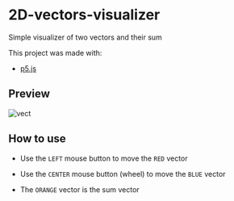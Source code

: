 # 2D-vectors-visualizer

Simple visualizer of two vectors and their sum

This project was made with: 

- [p5.js](https://p5js.org)

## Preview

![vect](https://user-images.githubusercontent.com/69087218/109803960-fcaea100-7c21-11eb-8cf5-0d72949752ec.png)

## How to use

- Use the `LEFT` mouse button to move the `RED` vector

- Use the `CENTER` mouse button (wheel) to move the `BLUE` vector

- The `ORANGE` vector is the sum vector


